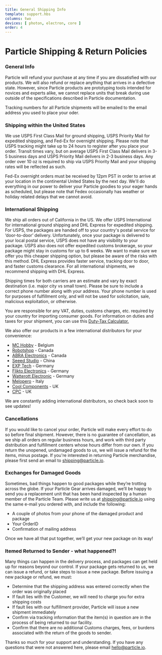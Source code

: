 ```yaml
---
title: General Shipping Info
template: support.hbs
columns: two
devices: [ photon, electron, core ]
order: 4
---
```


Particle Shipping & Return Policies
===

### General Info

Particle will refund your purchase at any time if you are dissatisfied with our products. We will also refund or replace anything that arrives in a defective state. However, since Particle products are prototyping tools intended for novices and experts alike, we cannot replace units that break during use outside of the specifications described in Particle documentation.

Tracking numbers for all Particle shipments will be emailed to the email address you used to place your oder.


### Shipping within the United States

We use USPS First Class Mail for ground shipping, USPS Priority Mail for expedited shipping, and Fed-Ex for overnight shipping. Please note that USPS tracking might take up to 24 hours to register after you place your order. Transit times vary, but on average USPS First Class Mail delivers in 3-5 business days and USPS Priority Mail delivers in 2-3 business days. Any order over 10 oz is required to ship via USPS Priority Mail and your shipping rates will be reflected as such. 

Fed-Ex overnight orders must be received by 12pm PST in order to arrive at your location in the continental United States by the next day. We'll do everything in our power to deliver your Particle goodies to your eager hands as scheduled, but please note that Fedex occasionally has weather or holiday related delays that we cannot avoid.

### International Shipping

We ship all orders out of California in the US. We offer USPS International for international ground shipping and DHL Express for expedited shipping. For USPS, the packages are handed off to your country's postal service for ‘door-to-door’ delivery. Unfortunately, once your package is delivered to your local postal service, USPS does not have any visibility to your package. USPS also does not offer expedited customs brokerage, so your package might stay in customs for up to 6 weeks. We want to make sure we offer you this cheaper shipping option, but please be aware of the risks with this method. DHL Express provides faster service, tracking door to door, and faster customs clearance.  For all international shipments, we recommend shipping with DHL Express. 

Shipping times for both carriers are an estimate and vary by exact destination (i.e. major city vs small town). Please be sure to include a correct phone number along with your address. Your phone number is used for purposes of fulfillment only, and will not be used for solicitation, sale, malicious exploitation, or otherwise.

You are responsible for any VAT, duties, customs charges, etc. required by your country for importing consumer goods. For information on duties and taxes for your shipment, you can use this [Duty-Tax Calculator.](http://www.dutycalculator.com/new-import-duty-and-tax-calculation)

We also offer our products in a few international distributors for your convenience:

- [MC Hobby](http://shop.mchobby.be/54-particleio) - Belgium
- [Robotshop](http://www.robotshop.com/en/spark.html) - Canada
- [ABRA Electronics](https://abra-electronics.com/) - Canada
- [Seeed Studio](http://www.seeedstudio.com/depot/Particle-Photon-p-2527.html) - China
- [EXP Tech](http://www.exp-tech.de/expcatalog/manufacturer/view/id/90/) - Germany
- [Flikto Electronics](http://www.flikto.de/collections/photon) - Germany
- [Watterott Electronic](http://www.watterott.com/de/Boards-/-Kits/ARM/Spark-Core) - Germany
- [Melopero](http://www.melopero.com/tag-prodotto/particle/) - Italy
- [Cool Components](https://www.coolcomponents.co.uk/photon) - UK
- [CPC](http://cpc.farnell.com/particle) - UK


We are constantly adding international distributors, so check back soon to see updates!

### Cancellations

If you would like to cancel your order, Particle will make every effort to do so before final shipment. However, there is no guarantee of cancellation, as we ship all orders on regular business hours, and work with third party distribution and fulfillment centers whose hours differ from our own. If you return the unopened, undamaged goods to us, we will issue a refund for the items, minus postage. If you're interested in returning Particle merchandise, please first send an email to <shipping@particle.io>.

### Exchanges for Damaged Goods

Sometimes, bad things happen to good packages while they’re trotting across the globe. If your Particle Gear arrives damaged, we’ll be happy to send you a replacement unit that has been hand inspected by a human member of the Particle Team. Please write us at <shipping@particle.io>
 using the same e-mail you ordered with, and include the following:

- A couple of photos from your phone of the damaged product and package
- Your OrderID
- Confirmation of mailing address

Once we have all that put together, we’ll get your new package on its way!

### Itemed Returned to Sender - what happened?!

Many things can happen in the delivery process, and packages can get held up for reasons beyond our control. If your package gets returned to us, we can issue a refund, or take steps to issue a new package. Before issuing a new package or refund, we must:

- Determine that the shipping address was entered correctly when the order was originally placed
- If fault lies with the Customer, we will need to charge you for extra shipping costs
- If fault lies with our fulfillment provider, Particle will issue a new shipment immediately
- Confirm via tracking information that the item(s) in question are in the process of being returned to our facility.
- Confirm that there are no additional Customs charges, fees, or burdens associated with the return of the goods to sender.
 
Thanks so much for your support and understanding. If you have any questions that were not answered here, please email <hello@particle.io>.
